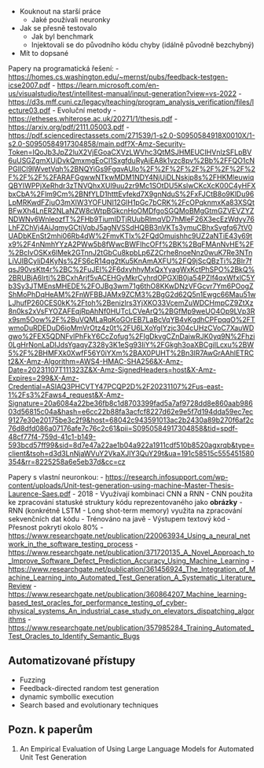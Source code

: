 - Kouknout na starší práce
    - Jaké používali neuronky
- Jak se přesně testovalo
    - Jak byl benchmark
    - Injektovali se do původního kódu chyby (idálně původně bezchybný)
- Mít to dopsané

Papery na programatická řešení:
    - https://homes.cs.washington.edu/~mernst/pubs/feedback-testgen-icse2007.pdf
    - https://learn.microsoft.com/en-us/visualstudio/test/intellitest-manual/input-generation?view=vs-2022
    - https://d3s.mff.cuni.cz/legacy/teaching/program_analysis_verification/files/lecture03.pdf
    - Evoluční metody
        - https://etheses.whiterose.ac.uk/20271/1/thesis.pdf
        - https://arxiv.org/pdf/2111.05003.pdf
        - https://pdf.sciencedirectassets.com/271539/1-s2.0-S0950584918X0010X/1-s2.0-S0950584917304858/main.pdf?X-Amz-Security-Token=IQoJb3JpZ2luX2VjEGoaCXVzLWVhc3QtMSJHMEUCIHVnlzSFLpBV6uUSGZgmXUjDvkQmxmgEoCl1SxgfduRyAiEA8k1vzc8pv%2Bb%2FFQO1cNPGlICl9lWvetVqh%2BNQYiGs9FgqvAUIo%2F%2F%2F%2F%2F%2F%2F%2F%2F%2F%2FARAFGgwwNTkwMDM1NDY4NjUiDLNskjp8s%2FHKMleuwiqQBYIWPPjXeRhdr3zTNVQhxXUl9uu2zr9Mc1SOtDU5KslwCKcXcK00C4yHFXbxCbA%2Flm9Cm%2BNfYLD1htttEvfekd7X9gnNduS%2FxFJCtB8o9KlDu96LpMRKwdFZjuO3mXlW3YOFUNI12GlH1pGc7bCRK%2FcOPqknmxKa83XSQtBFwXh4LnER2NLaNZW8cWtpBGkcnHoOMDfgoSGQMoBMgGtmGZVEVZYZNDWNv6WnleozfT%2FHb9TiumIDTjRUubRlmqVD7hMleF26X3ecEzWdyy76LhFZChVj4AiJqmyGCtjVqbJ5agNVSSdHQBB3nVKTs3ymuCBhxSvgfq67tV0UADbKEnSt2mhi06Rb4dW%2FmvKTIx%2FQdOmuishhc9UZ2aNTiE43y69tx9%2F4nNmhYYzA2PWw5b8fWwcBWFIhcOFf%2BK%2BqFMAnNvHE%2F%2BcIvOSKx6lMek2GTnnJ2tGbCu8kpbLp6Z2Crhe8noeNnz0wuK7Re3NTnLiVJIBCyliD4KyNs%2FS6cR14qg2tKu5KnAmAXFU%2FQ9jScQBzTi%2BIr7fqsJ90vsKtt4r%2BC%2FuJEI%2F6dxyhhyMxQxYyagWxKctPhSPO%2BkQ%2BRUBjA6lrti%2BCxhArjf5vACEHGyMkrCyhrdOPGXlB0ja54PZIf4qxWfxlC5Yb3Sy3JTMEnsMHEDE%2FOJBg3wm71g6thO8KKwDNzVFGcvr7Ym6POogZShMoPhDqHeAM%2FnWFBBJAMx9ZCM3%2BgG2d62Q5n1Ewgc66Mau51wLJhufP260CES0kK%2Ftoh%2Benizlrs3YjXKO33VcemZuWDCHmpCZ9ZtXz8n0ks2xVsFYOZAFEqjRpAhNf0HUTcLCVeArQ%2BGfMp9weUO4Op9LVp3Rx9sm5Oow%2F%2BuVQMLaRqKoGOrEB7LaBcVqYB4vKgdhCPFpqqO%2FTwmoDuRDEDuD6ioMmVrOtz4z0t%2FU6LXoYgIYzjc304cUHzCVoC7XauWDgwo%2FEX5QDNFvIPhFkY6CcZofug%2FIgDkvgCZnDaiwRJK0yq9N%2Fhzi0LgHrNonLaDIJdsYgaqyZ328y3K1eSg93IiY%2FGkgh3oaXBCgiILcxu%2BW5%2F%2BHMFXk0XwfF56Y0iYXm%2BAX0PUHT%2Bn3lR7AwGrAAhlETRCt2&X-Amz-Algorithm=AWS4-HMAC-SHA256&X-Amz-Date=20231107T111323Z&X-Amz-SignedHeaders=host&X-Amz-Expires=299&X-Amz-Credential=ASIAQ3PHCVTY47PCQP2D%2F20231107%2Fus-east-1%2Fs3%2Faws4_request&X-Amz-Signature=20a6084a22be36fb8c1d8703399fad5a7af9728dd8e860aab98603d56815c04a&hash=e6cc22b88fa3acfcf8227d62e9e5f7d194dda59ec7ec9127e30e20175be3c2f9&host=68042c943591013ac2b2430a89b270f6af2c76d8dfd086a07176afe7c76c2c61&pii=S0950584917304858&tid=spdf-48cf77f4-759d-41c1-b149-593bcd57ff99&sid=8d7e47a22ae1b04a922a1911cdf510b8520agxrqb&type=client&tsoh=d3d3LnNjaWVuY2VkaXJlY3QuY29t&ua=191c58515c555451580354&rr=8225258a6e5eb37d&cc=cz

Papery s vlastní neuronkou:
    - https://research.infosupport.com/wp-content/uploads/Unit-test-generation-using-machine-Master-Thesis-Laurence-Saes.pdf
        - 2018
        - Využívají kombinaci CNN a RNN
            - CNN použita ke zpracování statuské struktury kódu reprezentovaného jako __obrázky__
            - RNN (konkrétně LSTM - Long shot-term memory) využita na zpracování sekvenčních dat kódu
            - Trénováno na javě 
            - Výstupem textový kód
            - Přesnost pokrytí okolo 80%
    - https://www.researchgate.net/publication/220063934_Using_a_neural_network_in_the_software_testing_process
    - https://www.researchgate.net/publication/371720135_A_Novel_Approach_to_Improve_Software_Defect_Prediction_Accuracy_Using_Machine_Learning
    - https://www.researchgate.net/publication/361456924_The_Integration_of_Machine_Learning_into_Automated_Test_Generation_A_Systematic_Literature_Review
    - https://www.researchgate.net/publication/360864207_Machine_learning-based_test_oracles_for_performance_testing_of_cyber-physical_systems_An_industrial_case_study_on_elevators_dispatching_algorithms
    - https://www.researchgate.net/publication/357985284_Training_Automated_Test_Oracles_to_Identify_Semantic_Bugs

## Automatizované přístupy

- Fuzzing
- Feedback-directed random test generation
- dynamic symbollic execution
- Search based and evolutionary techniques

## Pozn. k paperům

1. An Empirical Evaluation of Using Large Language Models for Automated Unit Test Generation
